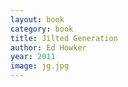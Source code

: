 ```yaml
---
layout: book
category: book
title: Jilted Generation
author: Ed Howker
year: 2011
image: jg.jpg
---
```

